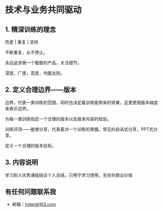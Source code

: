 # 技术与业务共同驱动

## 1. 精深训练的理念

热爱 \| 重复 \| 坚持

不断重复，从不停止。

永远追求做一个极致的产品，关注细节。

深度，广度，高度，均能达到。

## 2. 定义合理边界——版本

边界，代表一类训练的范围，同时也决定着训练能带来的效果。这里使用版本梯度来表示边界。

为每一类训练指定一个合理的版本以及版本内容的规划。

训练评测——能够分享，代表着对一个训练的掌握。常见的自话式分享，PPT式分享。

定义一个合理的版本目标。

## 3. 内容说明

学习别人优秀课程结合个人总结，只用于学习使用，无任何商业价值

## 有任何问题联系我
- 邮箱：lviter@163.com